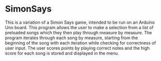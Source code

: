 # SimonSays
This is a variation of a Simon Says game, intended to be run on an Arduino Uno board. This program allows the user to make a selection from a list of preloaded songs which they then play through measure by measure. The program iterates through each song by measure, starting from the beginning of the song with each iteration while checking for correctness of user input. The user scores points by playing correct notes and the high score for each song is stored and displayed in the menu.
